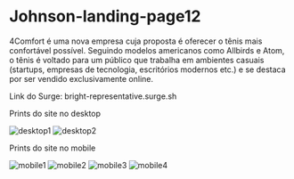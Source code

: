 # Johnson-landing-page12

4Comfort é uma nova empresa cuja proposta é oferecer o tênis mais confortável possível. Seguindo modelos americanos como Allbirds e Atom, o tênis é voltado para um público que trabalha em ambientes casuais (startups, empresas de tecnologia, escritórios modernos etc.) e se destaca por ser vendido exclusivamente online.


Link do Surge: bright-representative.surge.sh

Prints do site no desktop

![desktop1](https://i.imgur.com/UKCZptJ.jpg)
![desktop2](https://i.imgur.com/Dl5baaG.jpg)


Prints do site no mobile

![mobile1](https://i.imgur.com/XVR51ZF.jpg)
![mobile2](https://i.imgur.com/EXCsh43.jpg)
![mobile3](https://i.imgur.com/ghFwY1f.jpg)
![mobile4](https://i.imgur.com/yqkahjk.jpg)

